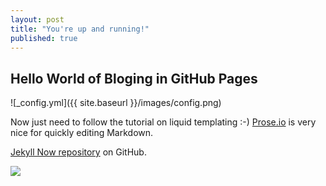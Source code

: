```yaml
---
layout: post
title: "You're up and running!"
published: true
---
```



## Hello World of Bloging in GitHub Pages

![_config.yml]({{ site.baseurl }}/images/config.png)

Now just need to follow the tutorial on liquid templating :-)
[Prose.io](http://prose.io "Hit it") is very nice for quickly editing Markdown.

[Jekyll Now repository](https://github.com/barryclark/jekyll-now) on GitHub.

![]({{site.baseurl}}/http://i62.tinypic.com/2mw9kr9.jpg)

